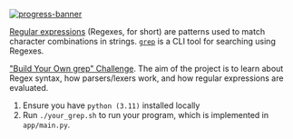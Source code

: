 [![progress-banner](https://backend.codecrafters.io/progress/grep/caf37e6b-abf1-4e83-910d-e4659332b025)](https://app.codecrafters.io/users/codecrafters-bot?r=2qF)

[Regular expressions](https://en.wikipedia.org/wiki/Regular_expression)
(Regexes, for short) are patterns used to match character combinations in
strings. [`grep`](https://en.wikipedia.org/wiki/Grep) is a CLI tool for
searching using Regexes.


["Build Your Own grep" Challenge](https://app.codecrafters.io/courses/grep/overview). 
The aim of the project is to learn about Regex syntax, how parsers/lexers work, and how regular
expressions are evaluated.

1. Ensure you have `python (3.11)` installed locally
2. Run `./your_grep.sh` to run your program, which is implemented in
   `app/main.py`.
